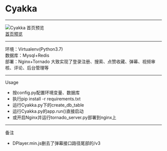 # Cyakka
- - -
![Cyakka 首页预览](https://cdn.img.wenhairu.com/images/2020/02/15/muwnq.png)  
[首页预览](https://cdn.img.wenhairu.com/images/2020/02/15/muwnq.png)  
- - -
环境：Virtualenv(Python3.7)  
数据库：Mysql+Redis  
部署：Nginx+Tornado 
大致实现了登录注册、搜索、点赞收藏、弹幕、视频审核、评论、后台管理等
- - -
Usage
* 按config.py配置环境变量、数据库
* 执行pip install -r requirements.txt
* 运行Cyakka.py下的create_db_table
* 运行Cyakka.py的app.run()直接启动
* 或开启Nginx并运行tornado_server.py部署到nginx上
- - -
备注
- DPlayer.min.js删去了弹幕接口路径尾部的/v3
